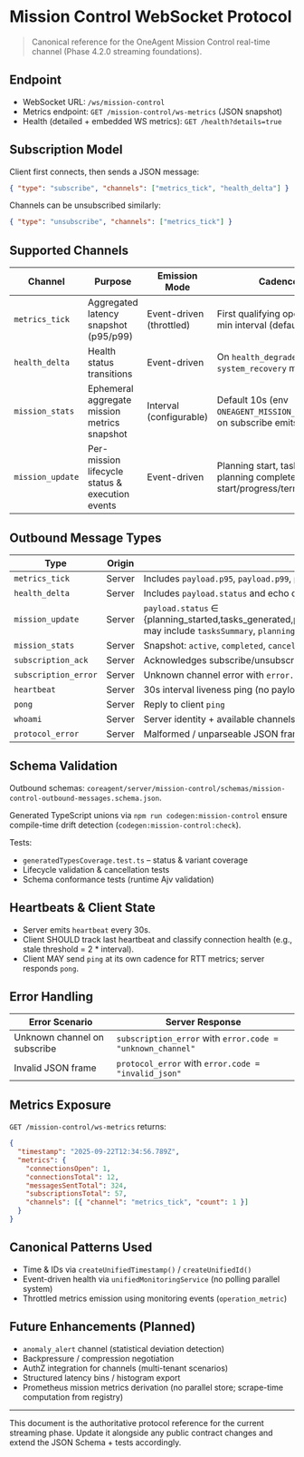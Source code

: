 ﻿# Mission Control WebSocket Protocol

> Canonical reference for the OneAgent Mission Control real-time channel (Phase 4.2.0 streaming foundations).

## Endpoint

- WebSocket URL: `/ws/mission-control`
- Metrics endpoint: `GET /mission-control/ws-metrics` (JSON snapshot)
- Health (detailed + embedded WS metrics): `GET /health?details=true`

## Subscription Model

Client first connects, then sends a JSON message:

```json
{ "type": "subscribe", "channels": ["metrics_tick", "health_delta"] }
```

Channels can be unsubscribed similarly:

```json
{ "type": "unsubscribe", "channels": ["metrics_tick"] }
```

## Supported Channels

| Channel          | Purpose                                         | Emission Mode            | Cadence / Trigger                                                                                 |
| ---------------- | ----------------------------------------------- | ------------------------ | ------------------------------------------------------------------------------------------------- |
| `metrics_tick`   | Aggregated latency snapshot (p95/p99)           | Event-driven (throttled) | First qualifying operation metric after min interval (default 2500ms)                             |
| `health_delta`   | Health status transitions                       | Event-driven             | On `health_degraded`, `health_critical`, `system_recovery` monitoring events                      |
| `mission_stats`  | Ephemeral aggregate mission metrics snapshot    | Interval (configurable)  | Default 10s (env `ONEAGENT_MISSION_STATS_INTERVAL_MS`); on subscribe emits immediately            |
| `mission_update` | Per-mission lifecycle status & execution events | Event-driven             | Planning start, task generation, planning complete, execution start/progress/terminal transitions |

## Outbound Message Types

| Type                 | Origin | Notes                                                                                                                                                                                            |
| -------------------- | ------ | ------------------------------------------------------------------------------------------------------------------------------------------------------------------------------------------------ |
| `metrics_tick`       | Server | Includes `payload.p95`, `payload.p99`, `payload.tISO`                                                                                                                                            |
| `health_delta`       | Server | Includes `payload.status` and echo of health object                                                                                                                                              |
| `mission_update`     | Server | `payload.status` ∈ {planning_started,tasks_generated,planned,execution_started,execution_progress,completed,cancelled,error}; may include `tasksSummary`, `planningSession`, `progress`, `error` |
| `mission_stats`      | Server | Snapshot: `active`, `completed`, `cancelled`, `errors`, `avgDurationMs`, `snapshotId`                                                                                                            |
| `subscription_ack`   | Server | Acknowledges subscribe/unsubscribe with `payload.channel`, `payload.status`                                                                                                                      |
| `subscription_error` | Server | Unknown channel error with `error.code` & `error.message`                                                                                                                                        |
| `heartbeat`          | Server | 30s interval liveness ping (no payload)                                                                                                                                                          |
| `pong`               | Server | Reply to client `ping`                                                                                                                                                                           |
| `whoami`             | Server | Server identity + available channels                                                                                                                                                             |
| `protocol_error`     | Server | Malformed / unparseable JSON frame                                                                                                                                                               |

## Schema Validation

Outbound schemas: `coreagent/server/mission-control/schemas/mission-control-outbound-messages.schema.json`.

Generated TypeScript unions via `npm run codegen:mission-control` ensure compile-time drift detection (`codegen:mission-control:check`).

Tests:

- `generatedTypesCoverage.test.ts` – status & variant coverage
- Lifecycle validation & cancellation tests
- Schema conformance tests (runtime Ajv validation)

## Heartbeats & Client State

- Server emits `heartbeat` every 30s.
- Client SHOULD track last heartbeat and classify connection health (e.g., stale threshold = 2 \* interval).
- Client MAY send `ping` at its own cadence for RTT metrics; server responds `pong`.

## Error Handling

| Error Scenario               | Server Response                                            |
| ---------------------------- | ---------------------------------------------------------- |
| Unknown channel on subscribe | `subscription_error` with `error.code = "unknown_channel"` |
| Invalid JSON frame           | `protocol_error` with `error.code = "invalid_json"`        |

## Metrics Exposure

`GET /mission-control/ws-metrics` returns:

```json
{
  "timestamp": "2025-09-22T12:34:56.789Z",
  "metrics": {
    "connectionsOpen": 1,
    "connectionsTotal": 12,
    "messagesSentTotal": 324,
    "subscriptionsTotal": 57,
    "channels": [{ "channel": "metrics_tick", "count": 1 }]
  }
}
```

## Canonical Patterns Used

- Time & IDs via `createUnifiedTimestamp()` / `createUnifiedId()`
- Event-driven health via `unifiedMonitoringService` (no polling parallel system)
- Throttled metrics emission using monitoring events (`operation_metric`)

## Future Enhancements (Planned)

- `anomaly_alert` channel (statistical deviation detection)
- Backpressure / compression negotiation
- AuthZ integration for channels (multi-tenant scenarios)
- Structured latency bins / histogram export
- Prometheus mission metrics derivation (no parallel store; scrape-time computation from registry)

---

This document is the authoritative protocol reference for the current streaming phase. Update it alongside any public contract changes and extend the JSON Schema + tests accordingly.
